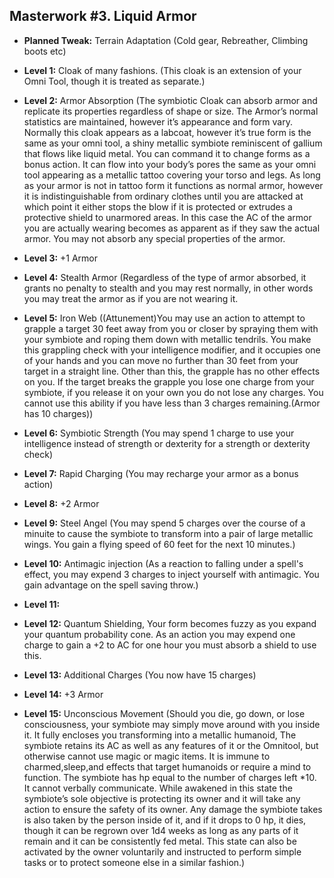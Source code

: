 ## Masterwork #3. Liquid Armor

-   **Planned Tweak:** Terrain Adaptation (Cold gear, Rebreather, Climbing boots etc)
   
-   **Level 1:** Cloak of many fashions. (This cloak is an extension of your Omni Tool, though it is treated as separate.)
    
-   **Level 2:** Armor Absorption (The symbiotic Cloak can absorb armor and replicate its properties regardless of shape or size. The Armor’s normal statistics are maintained, however it’s appearance and form vary. Normally this cloak appears as a labcoat, however it’s true form is the same as your omni tool, a shiny metallic symbiote reminiscent of gallium that flows like liquid metal. You can command it to change forms as a bonus action. It can flow into your body’s pores the same as your omni tool appearing as a metallic tattoo covering your torso and legs. As long as your armor is not in tattoo form it functions as normal armor, however it is indistinguishable from ordinary clothes until you are attacked at which point it either stops the blow if it is protected or extrudes a protective shield to unarmored areas. In this case the AC of the armor you are actually wearing becomes as apparent as if they saw the actual armor. You may not absorb any special properties of the armor. 
    
-   **Level 3:** +1 Armor
    
-   **Level 4:** Stealth Armor (Regardless of the type of armor absorbed, it grants no penalty to stealth and you may rest normally, in other words you may treat the armor as if you are not wearing it. 
    
-   **Level 5:** Iron Web ((Attunement)You may use an action to attempt to grapple a target 30 feet away from you or closer by spraying them with your symbiote and roping them down with metallic tendrils. You make this grappling check with your intelligence modifier, and it occupies one of your hands and you can move no further than 30  feet from your target in a straight line. Other than this, the grapple has no other effects on you. If the target breaks the grapple you lose one charge from your symbiote, if you release it on your own you do not lose any charges. You cannot use this ability if you have less than 3 charges remaining.(Armor has 10 charges))
    
-   **Level 6:** Symbiotic Strength (You may spend 1 charge to use your intelligence instead of strength or dexterity for a strength or dexterity check)
    
-   **Level 7:** Rapid Charging (You may recharge your armor as a bonus action)
    
-   **Level 8:** +2 Armor
    
-   **Level 9:** Steel Angel (You may spend 5 charges over the course of a minuite to cause the symbiote to transform into a pair of large metallic wings. You gain a flying speed of 60 feet for the next 10 minutes.)
    
-   **Level 10:** Antimagic injection (As a reaction to falling under a spell's effect, you may expend 3 charges to inject yourself with antimagic. You gain advantage on the spell saving throw.)
    
-   **Level 11:** 
    
-   **Level 12:** Quantum Shielding, Your form becomes fuzzy as you expand your quantum probability cone. As an action you may expend one charge to gain a +2 to AC for one hour you must absorb a shield to use this. 
    
-   **Level 13:** Additional Charges (You now have 15 charges)
    
-   **Level 14:** +3 Armor
    
-   **Level 15:** Unconscious Movement (Should you die, go down, or lose consciousness, your symbiote may simply move around with you inside it. It fully encloses you transforming into a metallic humanoid, The symbiote retains its AC as well as any features of it or the Omnitool, but otherwise cannot use magic or magic items. It is immune to charmed,sleep,and effects that target humanoids or require a mind to function. The symbiote has hp equal to the number of charges left *10. It cannot verbally communicate. While awakened in this state the symbiote’s sole objective is protecting its owner and it will take any action to ensure the safety of its owner. Any damage the symbiote takes is also taken by the person inside of it, and if it drops to 0 hp, it dies, though it can be regrown over 1d4 weeks as long as any parts of it remain and it can be consistently fed metal. This state can also be activated by the owner voluntarily and instructed to perform simple tasks or to protect someone else in a similar fashion.)